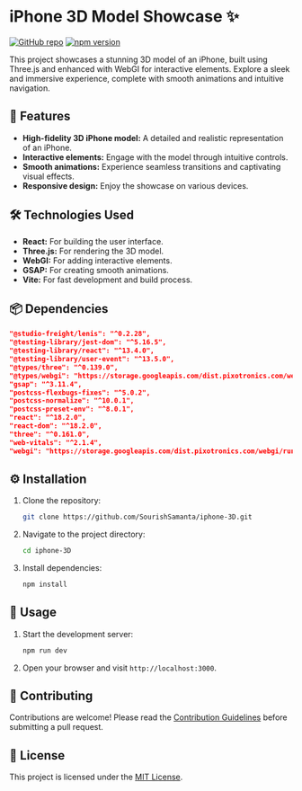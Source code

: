 # iPhone 3D Model Showcase ✨

[![GitHub repo](https://badgen.net/badge/GitHub/Repo/blue?icon=github)](https://github.com/SourishSamanta/iphone-3D.git)
[![npm version](https://badge.fury.io/js/%40studio-freight%2Flenis.svg)](https://badge.fury.io/js/%40studio-freight%2Flenis)


This project showcases a stunning 3D model of an iPhone, built using Three.js and enhanced with WebGI for interactive elements.  Explore a sleek and immersive experience, complete with smooth animations and intuitive navigation.

## 🚀 Features

* **High-fidelity 3D iPhone model:**  A detailed and realistic representation of an iPhone.
* **Interactive elements:**  Engage with the model through intuitive controls.
* **Smooth animations:** Experience seamless transitions and captivating visual effects.
* **Responsive design:**  Enjoy the showcase on various devices.


## 🛠️ Technologies Used

* **React:** For building the user interface.
* **Three.js:**  For rendering the 3D model.
* **WebGI:** For adding interactive elements.
* **GSAP:** For creating smooth animations.
* **Vite:** For fast development and build process.

## 📦 Dependencies

```json
"@studio-freight/lenis": "^0.2.28",
"@testing-library/jest-dom": "^5.16.5",
"@testing-library/react": "^13.4.0",
"@testing-library/user-event": "^13.5.0",
"@types/three": "^0.139.0",
"@types/webgi": "https://storage.googleapis.com/dist.pixotronics.com/webgi/runtime/bundle-types-0.5.5.tgz",
"gsap": "^3.11.4",
"postcss-flexbugs-fixes": "^5.0.2",
"postcss-normalize": "^10.0.1",
"postcss-preset-env": "^8.0.1",
"react": "^18.2.0",
"react-dom": "^18.2.0",
"three": "^0.161.0",
"web-vitals": "^2.1.4",
"webgi": "https://storage.googleapis.com/dist.pixotronics.com/webgi/runtime/bundle-0.5.8.tgz"
```

## ⚙️ Installation

1. Clone the repository:
   ```bash
   git clone https://github.com/SourishSamanta/iphone-3D.git
   ```
2. Navigate to the project directory:
   ```bash
   cd iphone-3D
   ```
3. Install dependencies:
   ```bash
   npm install
   ```

## 🏃 Usage

1. Start the development server:
   ```bash
   npm run dev
   ```
2. Open your browser and visit `http://localhost:3000`.


## 🤝 Contributing

Contributions are welcome! Please read the [Contribution Guidelines](CONTRIBUTING.md) before submitting a pull request.


## 📄 License

This project is licensed under the [MIT License](LICENSE).


